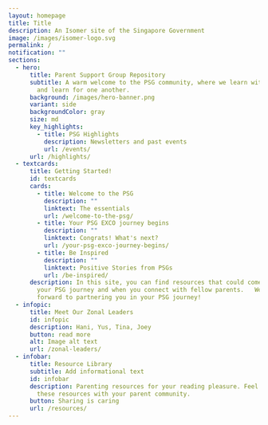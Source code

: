 ```yaml
---
layout: homepage
title: Title
description: An Isomer site of the Singapore Government
image: /images/isomer-logo.svg
permalink: /
notification: ""
sections:
  - hero:
      title: Parent Support Group Repository
      subtitle: A warm welcome to the PSG community, where we learn with, learn from
        and learn for one another.
      background: /images/hero-banner.png
      variant: side
      backgroundColor: gray
      size: md
      key_highlights:
        - title: PSG Highlights
          description: Newsletters and past events
          url: /events/
      url: /highlights/
  - textcards:
      title: Getting Started!
      id: textcards
      cards:
        - title: Welcome to the PSG
          description: ""
          linktext: The essentials
          url: /welcome-to-the-psg/
        - title: Your PSG EXCO journey begins
          description: ""
          linktext: Congrats! What's next?
          url: /your-psg-exco-journey-begins/
        - title: Be Inspired
          description: ""
          linktext: Positive Stories from PSGs
          url: /be-inspired/
      description: In this site, you can find resources that could come in useful in
        your PSG journey and when you connect with fellow parents.   We look
        forward to partnering you in your PSG journey!
  - infopic:
      title: Meet Our Zonal Leaders
      id: infopic
      description: Hani, Yus, Tina, Joey
      button: read more
      alt: Image alt text
      url: /zonal-leaders/
  - infobar:
      title: Resource Library
      subtitle: Add informational text
      id: infobar
      description: Parenting resources for your reading pleasure. Feel free to share
        these resources with your parent community.
      button: Sharing is caring
      url: /resources/
---
```

